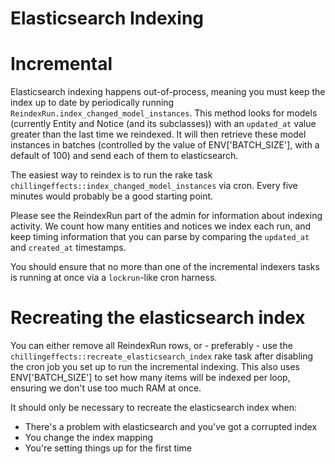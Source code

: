 Elasticsearch Indexing
======================

Incremental
===========

Elasticsearch indexing happens out-of-process, meaning you must keep the index
up to date by periodically running `ReindexRun.index_changed_model_instances`.
This method looks for models (currently Entity and Notice (and its subclasses))
with an `updated_at` value greater than the last time we reindexed.  It will
then retrieve these model instances in batches (controlled by the value of
ENV['BATCH_SIZE'], with a default of 100) and send each of them to
elasticsearch.

The easiest way to reindex is to run the rake task
`chillingeffects::index_changed_model_instances` via cron. Every five minutes
would probably be a good starting point.

Please see the ReindexRun part of the admin for information about indexing
activity. We count how many entities and notices we index each run, and keep
timing information that you can parse by comparing the `updated_at` and
`created_at` timestamps.

You should ensure that no more than one of the incremental indexers tasks is
running at once via a `lockrun`-like cron harness.

Recreating the elasticsearch index
==================================

You can either remove all ReindexRun rows, or - preferably - use the
`chillingeffects::recreate_elasticsearch_index` rake task after disabling the
cron job you set up to run the incremental indexing. This also uses
ENV['BATCH_SIZE'] to set how many items will be indexed per loop, ensuring we
don't use too much RAM at once.

It should only be necessary to recreate the elasticsearch index when:

* There's a problem with elasticsearch and you've got a corrupted index
* You change the index mapping
* You're setting things up for the first time
